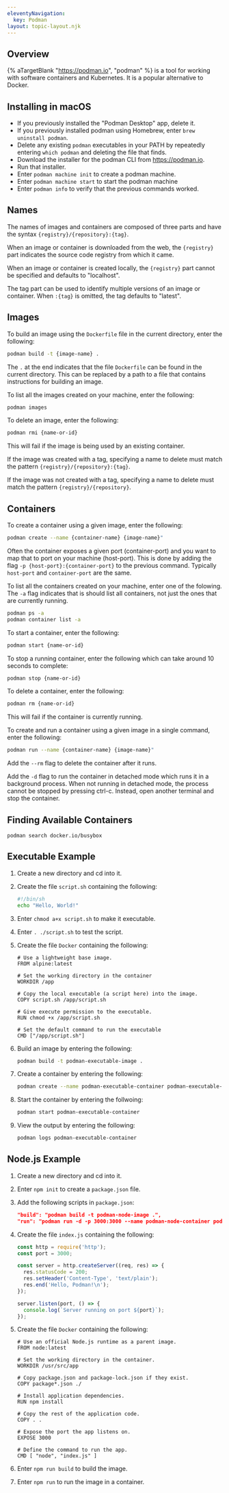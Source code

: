 ```yaml
---
eleventyNavigation:
  key: Podman
layout: topic-layout.njk
---
```


<style>
  img {
    border: 1px solid gray;
  }
</style>

## Overview

{% aTargetBlank "https://podman.io", "podman" %}
is a tool for working with software containers and Kubernetes.
It is a popular alternative to Docker.

## Installing in macOS

- If you previously installed the "Podman Desktop" app, delete it.
- If you previously installed podman using Homebrew,
  enter `brew uninstall podman`.
- Delete any existing `podman` executables in your PATH
  by repeatedly entering `which podman` and deleting the file that finds.
- Download the installer for the podman CLI from https://podman.io.
- Run that installer.
- Enter `podman machine init` to create a podman machine.
- Enter `podman machine start` to start the podman machine
- Enter `podman info` to verify that the previous commands worked.

## Names

The names of images and containers are composed of three parts
and have the syntax `{registry}/{repository}:{tag}`.

When an image or container is downloaded from the web,
the `{registry}` part indicates the
source code registry from which it came.

When an image or container is created locally,
the `{registry}` part cannot be specified and defaults to "localhost".

The tag part can be used to identify
multiple versions of an image or container.
When `:{tag}` is omitted, the tag defaults to "latest".

## Images

To build an image using the `Dockerfile` file in the current directory,
enter the following:

```bash
podman build -t {image-name} .
```

The `.` at the end indicates that the file `Dockerfile`
can be found in the current directory.
This can be replaced by a path to a file that
contains instructions for building an image.

To list all the images created on your machine, enter the following:

```bash
podman images
```

To delete an image, enter the following:

```bash
podman rmi {name-or-id}
```

This will fail if the image is being used by an existing container.

If the image was created with a tag, specifying a name to delete
must match the pattern `{registry}/{repository}:{tag}`.

If the image was not created with a tag, specifying a name to delete
must match the pattern `{registry}/{repository}`.

## Containers

To create a container using a given image, enter the following:

```bash
podman create --name {container-name} {image-name}"
```

Often the container exposes a given port (container-port)
and you want to map that to port on your machine (host-port).
This is done by adding the flag `-p {host-port}:{container-port}`
to the previous command.
Typically `host-port` and `container-port` are the same.

To list all the containers created on your machine,
enter one of the folowing.
The `-a` flag indicates that is should list all containers,
not just the ones that are currently running.

```bash
podman ps -a
podman container list -a
```

To start a container, enter the following:

```bash
podman start {name-or-id}
```

To stop a running container, enter the following
which can take around 10 seconds to complete:

```bash
podman stop {name-or-id}
```

To delete a container, enter the following:

```bash
podman rm {name-or-id}
```

This will fail if the container is currently running.

To create and run a container using a given image in a single command,
enter the following:

```bash
podman run --name {container-name} {image-name}"
```

Add the `--rm` flag to delete the container after it runs.

Add the `-d` flag to run the container in detached mode
which runs it in a background process.
When not running in detached mode, the process cannot be stopped by pressing ctrl-c.
Instead, open another terminal and stop the container.

## Finding Available Containers

`podman search docker.io/busybox`

## Executable Example

1. Create a new directory and cd into it.

1. Create the file `script.sh` containing the following:

   ```bash
   #!/bin/sh
   echo "Hello, World!"
   ```

1. Enter `chmod a+x script.sh` to make it executable.

1. Enter `. ./script.sh` to test the script.

1. Create the file `Docker` containing the following:

   ```docker
   # Use a lightweight base image.
   FROM alpine:latest

   # Set the working directory in the container
   WORKDIR /app

   # Copy the local executable (a script here) into the image.
   COPY script.sh /app/script.sh

   # Give execute permission to the executable.
   RUN chmod +x /app/script.sh

   # Set the default command to run the executable
   CMD ["/app/script.sh"]
   ```

1. Build an image by entering the following:

   ```bash
   podman build -t podman-executable-image .
   ```

1. Create a container by entering the following:

   ```bash
   podman create --name podman-executable-container podman-executable-image
   ```

1. Start the container by entering the follwoing:

   ```bash
   podman start podman-executable-container
   ```

1. View the output by entering the following:

   ```bash
   podman logs podman-executable-container
   ```

## Node.js Example

1. Create a new directory and cd into it.

1. Enter `npm init` to create a `package.json` file.

1. Add the following scripts in `package.json`:

   ```json
   "build": "podman build -t podman-node-image .",
   "run": "podman run -d -p 3000:3000 --name podman-node-container podman-node-image"
   ```

1. Create the file `index.js` containing the following:

   ```js
   const http = require('http');
   const port = 3000;

   const server = http.createServer((req, res) => {
     res.statusCode = 200;
     res.setHeader('Content-Type', 'text/plain');
     res.end('Hello, Podman!\n');
   });

   server.listen(port, () => {
     console.log(`Server running on port ${port}`);
   });
   ```

1. Create the file `Docker` containing the following:

   ```docker
   # Use an official Node.js runtime as a parent image.
   FROM node:latest

   # Set the working directory in the container.
   WORKDIR /usr/src/app

   # Copy package.json and package-lock.json if they exist.
   COPY package*.json ./

   # Install application dependencies.
   RUN npm install

   # Copy the rest of the application code.
   COPY . .

   # Expose the port the app listens on.
   EXPOSE 3000

   # Define the command to run the app.
   CMD [ "node", "index.js" ]
   ```

1. Enter `npm run build` to build the image.

1. Enter `npm run` to run the image in a container.
